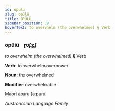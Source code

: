 ```yaml
---
id: opülü
slug: opülü
title: OPÜLÜ
sidebar_position: 19
hoverText: to overwhelm (the overwhelmed) § Verb
---
```


### opülü&emsp;<span kind="abugida">ɽʋʄʓʄ</span>

*to overwhelm (the overwhelmed)* **§** Verb

**Verb**: to overwhelm/overpower

**Noun**: the overwhelmed

**Modifier**: overwhelmable

Maori āpuru [aːpuɾu]

*Austronesian Language Family*